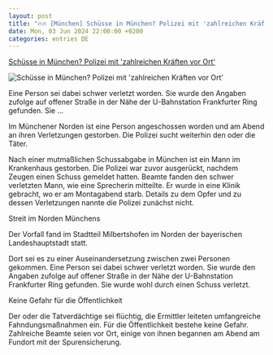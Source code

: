 ```yaml
---
layout: post
title: "🔥🔥 [München] Schüsse in München? Polizei mit 'zahlreichen Kräften vor Ort'"
date: Mon, 03 Jun 2024 22:00:00 +0200
categories: entries DE
---
```

[Schüsse in München? Polizei mit 'zahlreichen Kräften vor Ort'](https://www.stern.de/panorama/weltgeschehen/schuesse-in-muenchen--polizei-mit--zahlreichen-kraeften-vor-ort---34765566.html)

![Schüsse in München? Polizei mit 'zahlreichen Kräften vor Ort'](https://image.stern.de/34766010/t/ma/v1/w1440/r1.7778/-/milbertshofen-muenchen.jpg)

Eine Person sei dabei schwer verletzt worden. Sie wurde den Angaben zufolge auf offener Straße in der Nähe der U-Bahnstation Frankfurter Ring gefunden. Sie ...

Im Münchener Norden ist eine Person angeschossen worden und am Abend an ihren Verletzungen gestorben. Die Polizei sucht weiterhin den oder die Täter.

Nach einer mutmaßlichen Schussabgabe in München ist ein Mann im Krankenhaus gestorben. Die Polizei war zuvor ausgerückt, nachdem Zeugen einen Schuss gemeldet hatten. Beamte fanden den schwer verletzten Mann, wie eine Sprecherin mitteilte. Er wurde in eine Klinik gebracht, wo er am Montagabend starb. Details zu dem Opfer und zu dessen Verletzungen nannte die Polizei zunächst nicht.

Streit im Norden Münchens

Der Vorfall fand im Stadtteil Milbertshofen im Norden der bayerischen Landeshauptstadt statt.

Dort sei es zu einer Auseinandersetzung zwischen zwei Personen gekommen. Eine Person sei dabei schwer verletzt worden. Sie wurde den Angaben zufolge auf offener Straße in der Nähe der U-Bahnstation Frankfurter Ring gefunden. Sie wurde wohl durch einen Schuss verletzt.

Keine Gefahr für die Öffentlichkeit

Der oder die Tatverdächtige sei flüchtig, die Ermittler leiteten umfangreiche Fahndungsmaßnahmen ein. Für die Öffentlichkeit bestehe keine Gefahr. Zahlreiche Beamte seien vor Ort, einige von ihnen begannen am Abend am Fundort mit der Spurensicherung.

